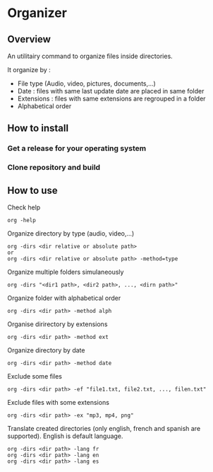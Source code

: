 # Organizer

## Overview
An utilitairy command to organize files inside directories.

It organize by :
* File type (Audio, video, pictures, documents,...)
* Date : files with same last update date are placed in same folder
* Extensions : files with same extensions are regrouped in a folder
* Alphabetical order

## How to install

### Get a release for your operating system

### Clone repository and build

## How to use

Check help
````shell
org -help
````

Organize directory by type (audio, video,...) 
````shell
org -dirs <dir relative or absolute path> 
or
org -dirs <dir relative or absolute path> -method=type
````

Organize multiple folders simulaneously
````
org -dirs "<dir1 path>, <dir2 path>, ..., <dirn path>"
````

Organize folder with alphabetical order
````shell
org -dirs <dir path> -method alph
````

Organise dirirectory by extensions
````shell
org -dirs <dir path> -method ext
````

Organize directory by date
````shell
org -dirs <dir path> -method date
````

Exclude some files
````shell
org -dirs <dir path> -ef "file1.txt, file2.txt, ..., filen.txt"
````

Exclude files with some extensions
````shell
org -dirs <dir path> -ex "mp3, mp4, png"
````

Translate created directories (only english, french and spanish are supported). English is default language.
````shell
org -dirs <dir path> -lang fr
org -dirs <dir path> -lang en
org -dirs <dir path> -lang es
````